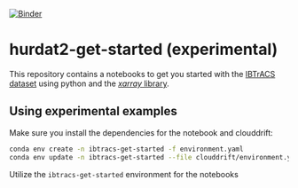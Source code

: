 [![Binder](https://mybinder.org/badge_logo.svg)](https://mybinder.org/v2/gh/Cloud-Drift/ibtracs-get-started/HEAD)

# hurdat2-get-started (experimental)
This repository contains a notebooks to get you started with the [IBTrACS dataset](https://www.ncei.noaa.gov/products/international-best-track-archive) using python and the [*xarray* library](https://docs.xarray.dev/en/stable/). 


## Using experimental examples
Make sure you install the dependencies for the notebook and clouddrift:
```bash
conda env create -n ibtracs-get-started -f environment.yaml
conda env update -n ibtracs-get-started --file clouddrift/environment.yaml
```

Utilize the `ibtracs-get-started` environment for the notebooks

